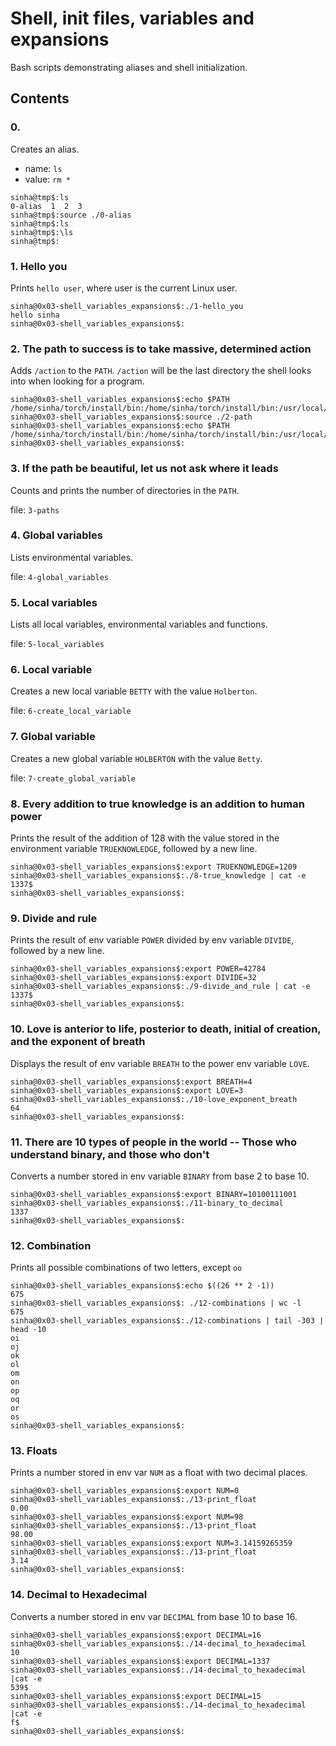 # Shell, init files, variables and expansions

Bash scripts demonstrating aliases and shell initialization.

## Contents

### 0. <o>
Creates an alias.
- name: `ls`
- value: `rm *`

```
sinha@tmp$:ls
0-alias  1  2  3
sinha@tmp$:source ./0-alias
sinha@tmp$:ls
sinha@tmp$:\ls
sinha@tmp$:
```

### 1. Hello you
Prints `hello user`, where user is the current Linux user.

```
sinha@0x03-shell_variables_expansions$:./1-hello_you
hello sinha
sinha@0x03-shell_variables_expansions$:
```

### 2. The path to success is to take massive, determined action
Adds `/action` to the `PATH`. `/action` will be the last directory the shell looks into when looking for a program.

```
sinha@0x03-shell_variables_expansions$:echo $PATH
/home/sinha/torch/install/bin:/home/sinha/torch/install/bin:/usr/local/sbin:/usr/local/bin:/usr/sbin:/usr/bin:/sbin:/bin:/usr/games:/usr/local/games:/snap/bin
sinha@0x03-shell_variables_expansions$:source ./2-path
sinha@0x03-shell_variables_expansions$:echo $PATH
/home/sinha/torch/install/bin:/home/sinha/torch/install/bin:/usr/local/sbin:/usr/local/bin:/usr/sbin:/usr/bin:/sbin:/bin:/usr/games:/usr/local/games:/snap/bin:/action
sinha@0x03-shell_variables_expansions$:
```

### 3. If the path be beautiful, let us not ask where it leads
Counts and prints the number of directories in the `PATH`.

file: `3-paths`

### 4. Global variables
Lists environmental variables.

file: `4-global_variables`

### 5. Local variables
Lists all local variables, environmental variables and functions.

file: `5-local_variables`

### 6. Local variable
Creates a new local variable `BETTY` with the value `Holberton`.

file: `6-create_local_variable`

### 7. Global variable
Creates a new global variable `HOLBERTON` with the value `Betty`.

file: `7-create_global_variable`

### 8. Every addition to true knowledge is an addition to human power
Prints the result of the addition of 128 with the value stored in the environment variable `TRUEKNOWLEDGE`, followed by a new line.

```
sinha@0x03-shell_variables_expansions$:export TRUEKNOWLEDGE=1209
sinha@0x03-shell_variables_expansions$:./8-true_knowledge | cat -e
1337$
sinha@0x03-shell_variables_expansions$:
```

### 9. Divide and rule
Prints the result of env variable `POWER` divided by env variable `DIVIDE`, followed by a new line.

```
sinha@0x03-shell_variables_expansions$:export POWER=42784
sinha@0x03-shell_variables_expansions$:export DIVIDE=32
sinha@0x03-shell_variables_expansions$:./9-divide_and_rule | cat -e
1337$
sinha@0x03-shell_variables_expansions$:
```

### 10. Love is anterior to life, posterior to death, initial of creation, and the exponent of breath
Displays the result of env variable `BREATH` to the power env variable `LOVE`.

```
sinha@0x03-shell_variables_expansions$:export BREATH=4
sinha@0x03-shell_variables_expansions$:export LOVE=3
sinha@0x03-shell_variables_expansions$:./10-love_exponent_breath
64
sinha@0x03-shell_variables_expansions$:
```

### 11. There are 10 types of people in the world -- Those who understand binary, and those who don't
Converts a number stored in env variable `BINARY` from base 2 to base 10.

```
sinha@0x03-shell_variables_expansions$:export BINARY=10100111001
sinha@0x03-shell_variables_expansions$:./11-binary_to_decimal
1337
sinha@0x03-shell_variables_expansions$:
```

### 12. Combination
Prints all possible combinations of two letters, except `oo`

```
sinha@0x03-shell_variables_expansions$:echo $((26 ** 2 -1))
675
sinha@0x03-shell_variables_expansions$: ./12-combinations | wc -l
675
sinha@0x03-shell_variables_expansions$:./12-combinations | tail -303 | head -10
oi
oj
ok
ol
om
on
op
oq
or
os
sinha@0x03-shell_variables_expansions$:
```

### 13. Floats
Prints a number stored in env var `NUM` as a float with two decimal places.

```
sinha@0x03-shell_variables_expansions$:export NUM=0
sinha@0x03-shell_variables_expansions$:./13-print_float
0.00
sinha@0x03-shell_variables_expansions$:export NUM=98
sinha@0x03-shell_variables_expansions$:./13-print_float
98.00
sinha@0x03-shell_variables_expansions$:export NUM=3.14159265359
sinha@0x03-shell_variables_expansions$:./13-print_float
3.14
sinha@0x03-shell_variables_expansions$:
```

### 14. Decimal to Hexadecimal
Converts a number stored in env var `DECIMAL` from base 10 to base 16.

```
sinha@0x03-shell_variables_expansions$:export DECIMAL=16
sinha@0x03-shell_variables_expansions$:./14-decimal_to_hexadecimal
10
sinha@0x03-shell_variables_expansions$:export DECIMAL=1337
sinha@0x03-shell_variables_expansions$:./14-decimal_to_hexadecimal |cat -e
539$
sinha@0x03-shell_variables_expansions$:export DECIMAL=15
sinha@0x03-shell_variables_expansions$:./14-decimal_to_hexadecimal |cat -e
f$
sinha@0x03-shell_variables_expansions$:
```
